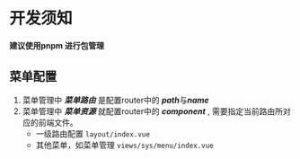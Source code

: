 # 开发须知
#### 建议使用pnpm 进行包管理

## 菜单配置
1. 菜单管理中 ***菜单路由*** 是配置router中的 ***path***与***name***
2. 菜单管理中 ***菜单资源*** 就配置router中的 ***component*** , 需要指定当前路由所对应的前端文件。
   * 一级路由配置 ``` layout/index.vue ```
   * 其他菜单，如菜单管理 ``` views/sys/menu/index.vue ```